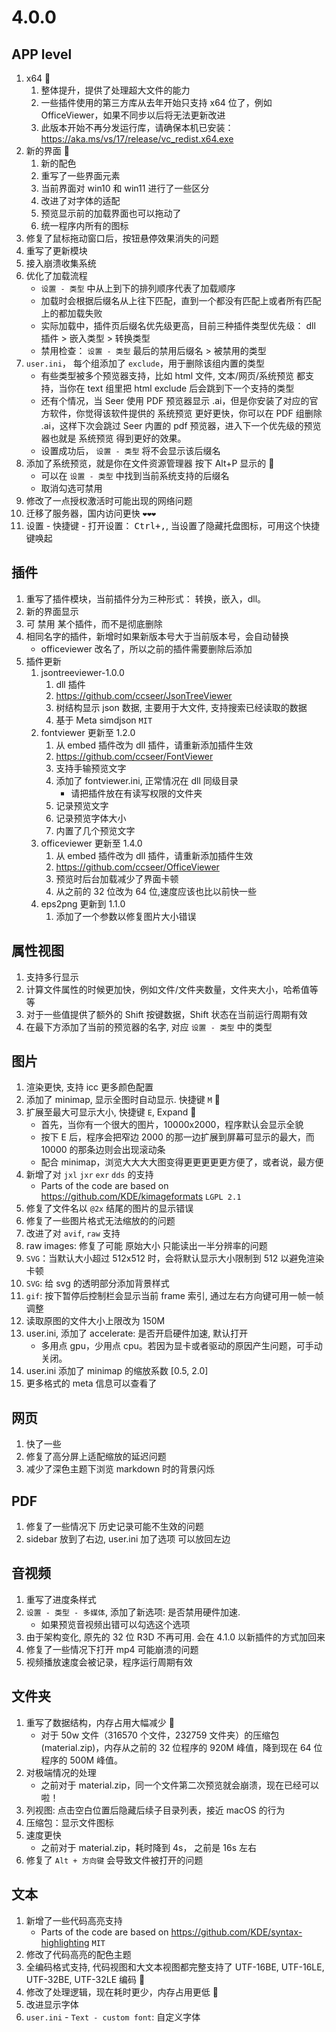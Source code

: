 # 4.0.0

## APP level

1. x64 🥇
   1. 整体提升，提供了处理超大文件的能力
   2. 一些插件使用的第三方库从去年开始只支持 x64 位了，例如 OfficeViewer，如果不同步以后将无法更新改进
   3. 此版本开始不再分发运行库，请确保本机已安装：https://aka.ms/vs/17/release/vc_redist.x64.exe
2. 新的界面 🥇
   1. 新的配色
   2. 重写了一些界面元素
   3. 当前界面对 win10 和 win11 进行了一些区分
   4. 改进了对字体的适配
   5. 预览显示前的加载界面也可以拖动了
   6. 统一程序内所有的图标
3. 修复了鼠标拖动窗口后，按钮悬停效果消失的问题
4. 重写了更新模块
5. 接入崩溃收集系统
6. 优化了加载流程
   - `设置 - 类型` 中从上到下的排列顺序代表了加载顺序
   - 加载时会根据后缀名从上往下匹配，直到一个都没有匹配上或者所有匹配上的都加载失败
   - 实际加载中，插件页后缀名优先级更高，目前三种插件类型优先级： dll 插件 > 嵌入类型 > 转换类型
   - 禁用检查： `设置 - 类型` 最后的禁用后缀名 > 被禁用的类型
7. `user.ini`， 每个组添加了 `exclude`，用于删除该组内置的类型
   - 有些类型被多个预览器支持，比如 html 文件, 文本/网页/系统预览 都支持，当你在 text 组里把 html exclude 后会跳到下一个支持的类型
   - 还有个情况，当 Seer 使用 PDF 预览器显示 .ai，但是你安装了对应的官方软件，你觉得该软件提供的 系统预览 更好更快，你可以在 PDF 组删除 .ai，这样下次会跳过 Seer 内置的 pdf 预览器，进入下一个优先级的预览器也就是 系统预览 得到更好的效果。
   - 设置成功后， `设置 - 类型` 将不会显示该后缀名
8. 添加了系统预览，就是你在文件资源管理器 按下 Alt+P 显示的 🥇
   - 可以在 `设置 - 类型` 中找到当前系统支持的后缀名
   - 取消勾选可禁用
9. 修改了一点授权激活时可能出现的网络问题
10. 迁移了服务器，国内访问更快 `❤❤❤`
11. 设置 - 快捷键 - 打开设置： <kbd>Ctrl+,</kbd>, 当设置了隐藏托盘图标，可用这个快捷键唤起

## 插件

1. 重写了插件模块，当前插件分为三种形式： 转换，嵌入，dll。
2. 新的界面显示
3. 可 禁用 某个插件，而不是彻底删除
4. 相同名字的插件，新增时如果新版本号大于当前版本号，会自动替换
   - officeviewer 改名了，所以之前的插件需要删除后添加
5. 插件更新
   1. jsontreeviewer-1.0.0
      1. dll 插件
      2. https://github.com/ccseer/JsonTreeViewer
      3. 树结构显示 json 数据, 主要用于大文件, 支持搜索已经读取的数据
      4. 基于 Meta simdjson `MIT`
   2. fontviewer 更新至 1.2.0
      1. 从 embed 插件改为 dll 插件，请重新添加插件生效
      2. https://github.com/ccseer/FontViewer
      3. 支持手输预览文字
      4. 添加了 fontviewer.ini, 正常情况在 dll 同级目录
         - 请把插件放在有读写权限的文件夹
      5. 记录预览文字
      6. 记录预览字体大小
      7. 内置了几个预览文字
   3. officeviewer 更新至 1.4.0
      1. 从 embed 插件改为 dll 插件，请重新添加插件生效
      2. https://github.com/ccseer/OfficeViewer
      3. 预览时后台加载减少了界面卡顿
      4. 从之前的 32 位改为 64 位,速度应该也比以前快一些
   4. eps2png 更新到 1.1.0
      1. 添加了一个参数以修复图片大小错误

## 属性视图

1. 支持多行显示
2. 计算文件属性的时候更加快，例如文件/文件夹数量，文件夹大小，哈希值等等
3. 对于一些值提供了额外的 Shift 按键数据，Shift 状态在当前运行周期有效
4. 在最下方添加了当前的预览器的名字, 对应 `设置 - 类型` 中的类型

## 图片

1. 渲染更快, 支持 icc 更多颜色配置
2. 添加了 minimap, 显示全图时自动显示. 快捷键 `M` 🥇
3. 扩展至最大可显示大小, 快捷键 `E`, Expand 🥇
   - 首先，当你有一个很大的图片，10000x2000，程序默认会显示全貌
   - 按下 E 后，程序会把窄边 2000 的那一边扩展到屏幕可显示的最大，而 10000 的那条边则会出现滚动条
   - 配合 minimap，浏览大大大大图变得更更更更更方便了，或者说，最方便
4. 新增了对 `jxl` `jxr` `exr` `dds` 的支持
   - Parts of the code are based on https://github.com/KDE/kimageformats `LGPL 2.1`
5. 修复了文件名以 `@2x` 结尾的图片的显示错误
6. 修复了一些图片格式无法缩放的的问题
7. 改进了对 `avif`, `raw` 支持
8. raw images: 修复了可能 原始大小 只能读出一半分辨率的问题
9. `SVG`：当默认大小超过 512x512 时，会将默认显示大小限制到 512 以避免渲染卡顿
10. `SVG`: 给 svg 的透明部分添加背景样式
11. `gif`: 按下暂停后控制栏会显示当前 frame 索引, 通过左右方向键可用一帧一帧调整
12. 读取原图的文件大小上限改为 150M
13. user.ini, 添加了 accelerate: 是否开启硬件加速, 默认打开
    - 多用点 gpu，少用点 cpu。若因为显卡或者驱动的原因产生问题，可手动关闭。
14. user.ini 添加了 minimap 的缩放系数 [0.5, 2.0]
15. 更多格式的 meta 信息可以查看了

## 网页

1. 快了一些
2. 修复了高分屏上适配缩放的延迟问题
3. 减少了深色主题下浏览 markdown 时的背景闪烁

## PDF

1. 修复了一些情况下 历史记录可能不生效的问题
2. sidebar 放到了右边, user.ini 加了选项 可以放回左边

## 音视频

1. 重写了进度条样式
2. `设置 - 类型 - 多媒体`, 添加了新选项: 是否禁用硬件加速.
   - 如果预览音视频出错可以勾选这个选项
3. 由于架构变化, 原先的 32 位 R3D 不再可用. 会在 4.1.0 以新插件的方式加回来
4. 修复了一些情况下打开 mp4 可能崩溃的问题
5. 视频播放速度会被记录，程序运行周期有效

## 文件夹

1. 重写了数据结构，内存占用大幅减少 🥇
   - 对于 50w 文件（316570 个文件，232759 文件夹）的压缩包(material.zip)，内存从之前的 32 位程序的 920M 峰值，降到现在 64 位程序的 500M 峰值。
2. 对极端情况的处理
   - 之前对于 material.zip，同一个文件第二次预览就会崩溃，现在已经可以啦！
3. 列视图: 点击空白位置后隐藏后续子目录列表，接近 macOS 的行为
4. 压缩包：显示文件图标
5. 速度更快
   - 之前对于 material.zip，耗时降到 4s， 之前是 16s 左右
6. 修复了 `Alt + 方向键` 会导致文件被打开的问题

## 文本

1. 新增了一些代码高亮支持
   - Parts of the code are based on https://github.com/KDE/syntax-highlighting `MIT`
2. 修改了代码高亮的配色主题
3. 全编码格式支持, 代码视图和大文本视图都完整支持了 UTF-16BE, UTF-16LE, UTF-32BE, UTF-32LE 编码 🥇
4. 修改了处理逻辑，现在耗时更少，内存占用更低 🥇
5. 改进显示字体
6. `user.ini` - `Text - custom font`: 自定义字体
